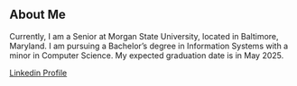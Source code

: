 ## About Me
Currently, I am a Senior at Morgan State University, located in Baltimore, Maryland. I am pursuing a Bachelor’s degree in Information Systems with a minor in Computer Science. My expected graduation date is in May 2025.

[Linkedin Profile](https://www.linkedin.com/in/michael-adeleke-4a1228217/)

